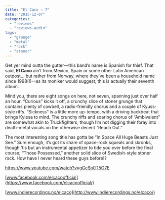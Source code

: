 ```yaml
---
title: "El Caco – 7"
date: "2015-12-07"
categories: 
  - "reviews"
  - "reviews-audio"
tags: 
  - "grunge"
  - "metal"
  - "rock"
  - "stoner"
---
```


Get yer mind outta the gutter—this band’s name is Spanish for thief. That said, **El Caco** ain’t from Mexico, Spain or some other Latin American outpost… but rather from Norway, where they’ve been a household name since 1998(!)—as its moniker would suggest, this is actually their seventh album.

Mind you, there are eight songs on here, not seven, spanning just over half an hour. “Curious” kicks it off, a crunchy slice of stoner grunge that contains plenty of cowbell, a radio-friendly chorus and a couple of Kyuss-style riffs. “Sickness” is a little more up-tempo, with a driving backbeat that brings Kylesa to mind. The crunchy riffs and soaring chorus of “Ambivalent” are somewhat akin to Truckfighters, though I’m not digging their foray into death-metal vocals on the otherwise decent “Reach Out.”

The most interesting song title has gotta be “In Space All Huge Beasts Just See.” Sure enough, it’s got its share of space-rock squeals and skronks, though 'tis but an instrumental appetizer to tide you over before the final course; “Those Possessed,” another solid slice of Swedish-style stoner rock. How have I never heard these guys before!?

https://www.youtube.com/watch?v=gGcSn0T5O7E

[www.facebook.com/elcacoofficial](https://www.facebook.com/elcacoofficial/)

[www.indierecordings.no/elcaco](http://www.indierecordings.no/elcaco/)
